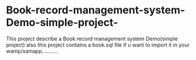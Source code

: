 # Book-record-management-system-Demo-simple-project-
This project describe a Book record management system Demo(simple project)
also this project contains a book.sql file if u want to import it in your wamp/xamapp...........
